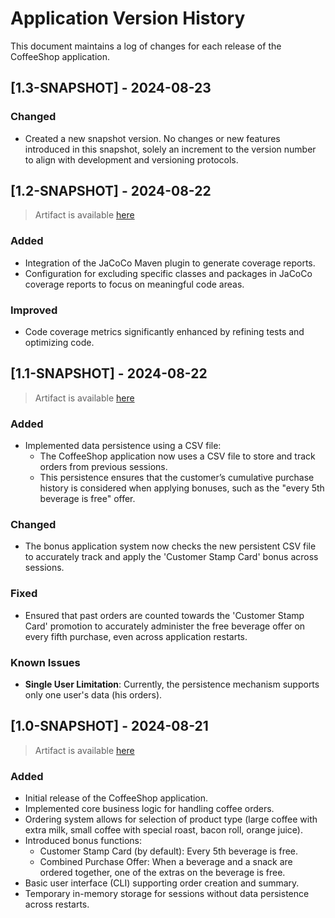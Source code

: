 # Application Version History

This document maintains a log of changes for each release of the CoffeeShop application.

## [1.3-SNAPSHOT] - 2024-08-23

### Changed
- Created a new snapshot version. No changes or new features introduced in this snapshot, solely an increment to the version number to align with development and versioning protocols.

## [1.2-SNAPSHOT] - 2024-08-22

> Artifact is available [here](https://github.com/smirnou/swiss-re-coffee-shop/actions/runs/10524296112)

### Added
- Integration of the JaCoCo Maven plugin to generate coverage reports.
- Configuration for excluding specific classes and packages in JaCoCo coverage reports to focus on meaningful code areas.

### Improved
- Code coverage metrics significantly enhanced by refining tests and optimizing code.

## [1.1-SNAPSHOT] - 2024-08-22

> Artifact is available [here](https://github.com/smirnou/swiss-re-coffee-shop/actions/runs/10505310675)

### Added
- Implemented data persistence using a CSV file:
    - The CoffeeShop application now uses a CSV file to store and track orders from previous sessions.
    - This persistence ensures that the customer’s cumulative purchase history is considered when applying bonuses, such as the "every 5th beverage is free" offer.

### Changed
- The bonus application system now checks the new persistent CSV file to accurately track and apply the 'Customer Stamp Card' bonus across sessions.

### Fixed
- Ensured that past orders are counted towards the 'Customer Stamp Card' promotion to accurately administer the free beverage offer on every fifth purchase, even across application restarts.

### Known Issues
- **Single User Limitation**: Currently, the persistence mechanism supports only one user's data (his orders).

## [1.0-SNAPSHOT] - 2024-08-21

> Artifact is available [here](https://github.com/smirnou/swiss-re-coffee-shop/actions/runs/10493864487)

### Added
- Initial release of the CoffeeShop application.
- Implemented core business logic for handling coffee orders.
- Ordering system allows for selection of product type (large coffee with extra milk, small coffee with special roast, bacon roll, orange juice).
- Introduced bonus functions:
    - Customer Stamp Card (by default): Every 5th beverage is free.
    - Combined Purchase Offer: When a beverage and a snack are ordered together, one of the extras on the beverage is free.
- Basic user interface (CLI) supporting order creation and summary.
- Temporary in-memory storage for sessions without data persistence across restarts.
